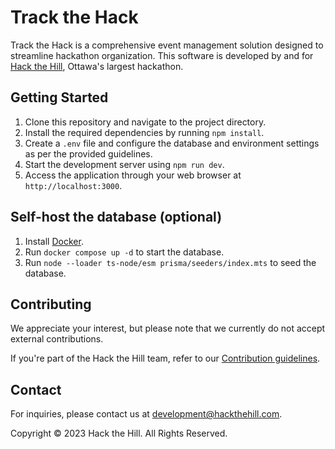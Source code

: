 # Track the Hack

Track the Hack is a comprehensive event management solution designed to streamline hackathon organization. This software is developed by and for [Hack the Hill](https://hackthehill.com), Ottawa's largest hackathon.

## Getting Started

1. Clone this repository and navigate to the project directory.
2. Install the required dependencies by running `npm install`.
3. Create a `.env` file and configure the database and environment settings as per the provided guidelines.
4. Start the development server using `npm run dev`.
5. Access the application through your web browser at `http://localhost:3000`.

## Self-host the database (optional)

1. Install [Docker](https://docs.docker.com/get-docker/).
2. Run `docker compose up -d` to start the database.
3. Run `node --loader ts-node/esm prisma/seeders/index.mts` to seed the database.

## Contributing

We appreciate your interest, but please note that we currently do not accept external contributions.

If you're part of the Hack the Hill team, refer to our [Contribution guidelines](https://github.com/HacktheHill/.github/blob/main/CONTRIBUTING.md).

## Contact

For inquiries, please contact us at [development@hackthehill.com](mailto:development@hackthehill.com).

Copyright © 2023 Hack the Hill. All Rights Reserved.
